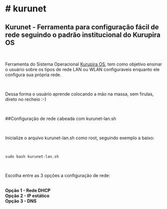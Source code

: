<h1># kurunet</h1>
                             
<h2>Kurunet - Ferramenta para configuração fácil de rede seguindo o padrão institucional do Kurupira OS</h2>
<br/>
<p>
Ferramenta do Sistema Operacional <a href="https://github.com/unamecorporation/KurupiraOS">Kurupira OS</a>, tem como objetivo ensinar o usuário sobre os tipos de rede LAN ou WLAN configuraveis enquanto ele configura sua própria rede.</p>
<br/>
<p>Dessa forma o usuário aprende colocando a mão na massa, sem firulas, direto no recheio :-)</p>
<br/>
<p>##Configuração de rede cabeada com kurunet-lan.sh</p>
<br/>
<p>Inicialize o arquivo kurunet-lan.sh como root, seguindo exemplo a baixo:</p>
<br/>
<p><code>sudo bash kurunet-lan.sh</code></p>
<br/>
<p>Escolha entre as 3 opções a configuração de rede:</p>
<br/>
<strong>Opção 1 - Rede DHCP</strong>
<br/>
<strong>Opção 2 - IP estático</strong>
<br/>
<strong>Opção 3 - DNS</strong>
